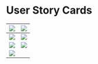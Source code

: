 # User Story Cards
![](https://raw.githubusercontent.com/Senne42/API-3SEM/main/User%20Story%20Cards/StoryCard1.png)            |  ![](https://raw.githubusercontent.com/Senne42/API-3SEM/main/User%20Story%20Cards/StoryCard2.png) 
:-------------------------:|:-------------------------:
![](https://raw.githubusercontent.com/Senne42/API-3SEM/main/User%20Story%20Cards/StoryCard3.png) | ![](https://raw.githubusercontent.com/Senne42/API-3SEM/main/User%20Story%20Cards/StoryCard4.png)
 ![](https://raw.githubusercontent.com/Senne42/API-3SEM/main/User%20Story%20Cards/StoryCard5.png)|![](https://raw.githubusercontent.com/Senne42/API-3SEM/main/User%20Story%20Cards/StoryCard7.png)
 ![](https://raw.githubusercontent.com/Senne42/API-3SEM/main/User%20Story%20Cards/StoryCard7.png)|![]()